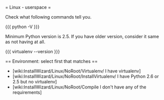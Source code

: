 = Linux - userspace =

Check what following commands tell you.

{{{
python -V
}}}

Minimum Python version is 2.5. If you have older version, consider it same as not having at all.

{{{
virtualenv --version
}}}

== Environment: select first that matches ==

 * [wiki:InstallWizard/Linux/NoRoot/Virtualenv/ I have virtualenv]
 * [wiki:InstallWizard/Linux/NoRoot/InstallVirtualenv/ I have Python 2.6 or 2.5 but no virtualenv]
 * [wiki:InstallWizard/Linux/NoRoot/Compile I don't have any of the requirements]

